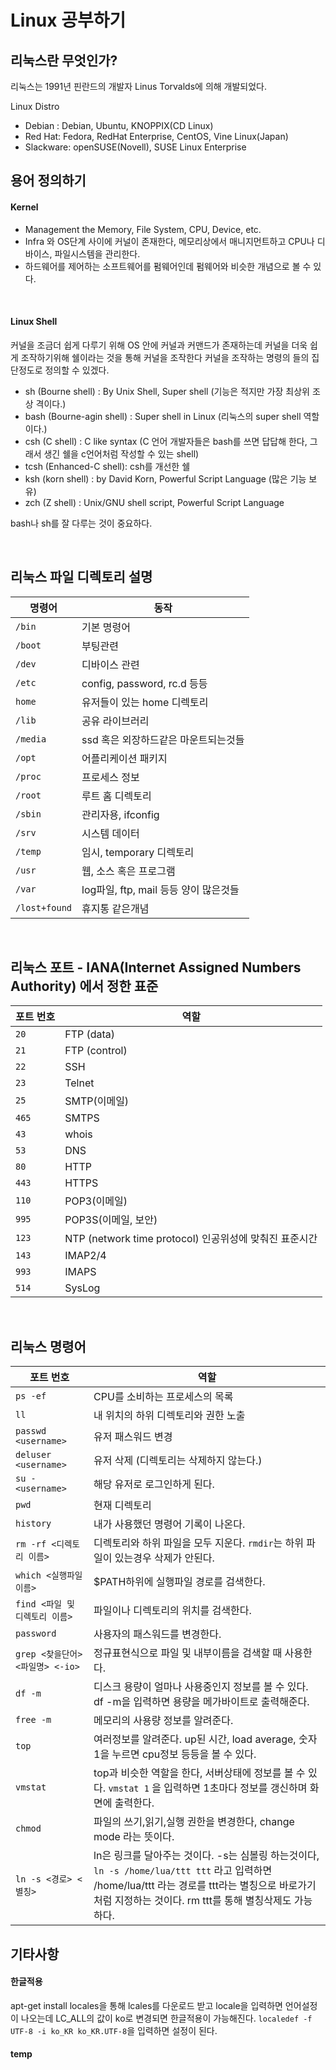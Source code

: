 # Linux 공부하기
## 리눅스란 무엇인가?

리눅스는 1991년 핀란드의 개발자 Linus Torvalds에 의해 개발되었다.

Linux Distro
- Debian : Debian, Ubuntu, KNOPPIX(CD Linux)
- Red Hat: Fedora, RedHat Enterprise, CentOS, Vine Linux(Japan)
- Slackware: openSUSE(Novell), SUSE Linux Enterprise


## 용어 정의하기

#### Kernel
- Management the Memory, File System, CPU, Device, etc.
- Infra 와 OS단계 사이에 커널이 존재한다, 메모리상에서 매니지먼트하고 CPU나 디바이스, 파일시스템을 관리한다.
- 하드웨어를 제어하는 소프트웨어를 펌웨어인데 펌웨어와 비슷한 개념으로 볼 수 있다.

<br>

#### Linux Shell

커널을 조금더 쉽게 다루기 위해 OS 안에 커널과 커맨드가 존재하는데 커널을 더욱 쉽게 조작하기위해
쉘이라는 것을 통해 커널을 조작한다 커널을 조작하는 명령의 들의 집단정도로 정의할 수 있겠다.

- sh (Bourne shell) : By Unix Shell, Super shell (기능은 적지만 가장 최상위 조상 격이다.)
- bash (Bourne-agin shell) : Super shell in Linux (리눅스의 super shell 역할이다.)
- csh (C shell) : C like syntax (C 언어 개발자들은 bash를 쓰면 답답해 한다, 그래서 생긴 쉘을 c언어처럼 작성할 수 있는 shell)
- tcsh (Enhanced-C shell): csh를 개선한 쉘
- ksh (korn shell) : by David Korn, Powerful Script Language (많은 기능 보유)
- zch (Z shell) : Unix/GNU shell script, Powerful Script Language 

bash나 sh를 잘 다루는 것이 중요하다.

<br>

## 리눅스 파일 디렉토리 설명

| 명령어 | 동작 |
| ------ | --- |
| `/bin` | 기본 명령어 |
| `/boot` | 부팅관련 |
| `/dev` | 디바이스 관련 |
| `/etc` | config, password, rc.d 등등 |
| `home` | 유저들이 있는 home 디렉토리 |
| `/lib` | 공유 라이브러리 |
| `/media` | ssd 혹은 외장하드같은 마운트되는것들 |
| `/opt` | 어플리케이션 패키지 |
| `/proc` | 프로세스 정보 |
| `/root` | 루트 홈 디렉토리 |
| `/sbin` | 관리자용, ifconfig |
| `/srv` | 시스템 데이터 |
| `/temp` | 임시, temporary 디렉토리 |
| `/usr` | 웹, 소스 혹은 프로그램 |
| `/var` | log파일, ftp, mail 등등 양이 많은것들 |
| `/lost+found` | 휴지통 같은개념 |

<br>

## 리눅스 포트 - IANA(Internet Assigned Numbers Authority) 에서 정한 표준

| 포트 번호 | 역할 |
| ------ | --- |
| `20` | FTP (data) |
| `21` | FTP (control) |
| `22` | SSH |
| `23` | Telnet |
| `25` | SMTP(이메일) |
| `465` | SMTPS |
| `43` | whois |
| `53` | DNS |
| `80` | HTTP |
| `443` | HTTPS |
| `110` | POP3(이메일) |
| `995` | POP3S(이메일, 보안) |
| `123` | NTP (network time protocol) 인공위성에 맞춰진 표준시간 |
| `143` | IMAP2/4 |
| `993` | IMAPS |
| `514` | SysLog |

<br>

## 리눅스 명령어

| 포트 번호 | 역할 |
| ------ | --- |
| `ps -ef` | CPU를 소비하는 프로세스의 목록 |
| `ll` | 내 위치의 하위 디렉토리와 권한 노출 |
| `passwd <username>` | 유저 패스워드 변경 |
| `deluser <username>` | 유저 삭제 (디렉토리는 삭제하지 않는다.) |
| `su - <username>` | 해당 유저로 로그인하게 된다. |
| `pwd` | 현재 디렉토리 |
| `history` | 내가 사용했던 명령어 기록이 나온다. |
| `rm -rf <디렉토리 이름>` | 디렉토리와 하위 파일을 모두 지운다. `rmdir`는 하위 파일이 있는경우 삭제가 안된다. |
| `which <실행파일 이름>` | $PATH하위에 실행파일 경로를 검색한다. |
| `find <파일 및 디렉토리 이름>` | 파일이나 디렉토리의 위치를 검색한다. |
| `password` | 사용자의 패스워드를 변경한다. |
| `grep <찾을단어> <파일명> <-io>` | 정규표현식으로 파일 및 내부이름을 검색할 때 사용한다. |
| `df -m` | 디스크 용량이 얼마나 사용중인지 정보를 볼 수 있다. df -m을 입력하면 용량을 메가바이트로 출력해준다. |
| `free -m` | 메모리의 사용량 정보를 알려준다. |
| `top` | 여러정보를 알려준다. up된 시간, load average, 숫자1을 누르면 cpu정보 등등을 볼 수 있다. |
| `vmstat` | top과 비슷한 역할을 한다, 서버상태에 정보를 볼 수 있다. `vmstat 1` 을 입력하면 1초마다 정보를 갱신하며 화면에 출력한다. |
| `chmod` | 파일의 쓰기,읽기,실행 권한을 변경한다, change mode 라는 뜻이다. |
| `ln -s <경로> <별칭>` | ln은 링크를 달아주는 것이다. -s는 심볼링 하는것이다, `ln -s /home/lua/ttt ttt` 라고 입력하면 /home/lua/ttt 라는 경로를 ttt라는 별칭으로 바로가기처럼 지정하는 것이다. rm ttt를 통해 별칭삭제도 가능하다. |

## 기타사항

#### 한글적용
 
apt-get install locales을 통해 lcales를 다운로드 받고 locale을 입력하면 언어설정이 나오는데
LC_ALL의 값이 ko로 변경되면 한글적용이 가능해진다.
`localedef -f UTF-8 -i ko_KR ko_KR.UTF-8`을 입력하면 설정이 된다.


#### temp